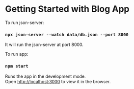 # Getting Started with Blog App

To run json-server:

### `npx json-server --watch data/db.json --port 8000`

It will run the json-server at port 8000.


To run app:

### `npm start`

Runs the app in the development mode.\
Open [http://localhost:3000](http://localhost:3000) to view it in the browser.


